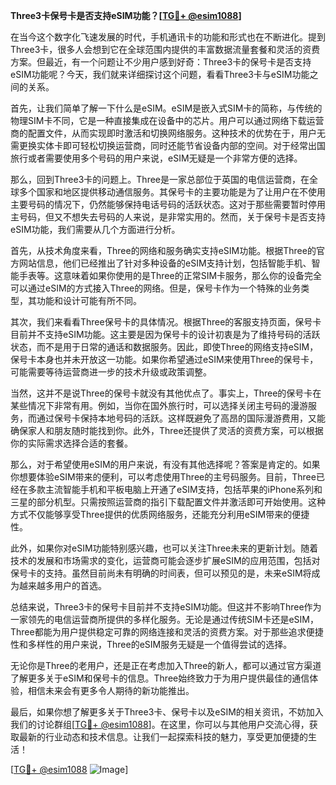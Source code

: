 **Three3卡保号卡是否支持eSIM功能？[[TG💪+ @esim1088](https://t.me/s/esim1088)]**

在当今这个数字化飞速发展的时代，手机通讯卡的功能和形式也在不断进化。提到Three3卡，很多人会想到它在全球范围内提供的丰富数据流量套餐和灵活的资费方案。但最近，有一个问题让不少用户感到好奇：Three3卡的保号卡是否支持eSIM功能呢？今天，我们就来详细探讨这个问题，看看Three3卡与eSIM功能之间的关系。

首先，让我们简单了解一下什么是eSIM。eSIM是嵌入式SIM卡的简称，与传统的物理SIM卡不同，它是一种直接集成在设备中的芯片。用户可以通过网络下载运营商的配置文件，从而实现即时激活和切换网络服务。这种技术的优势在于，用户无需更换实体卡即可轻松切换运营商，同时还能节省设备内部的空间。对于经常出国旅行或者需要使用多个号码的用户来说，eSIM无疑是一个非常方便的选择。

那么，回到Three3卡的问题上。Three是一家总部位于英国的电信运营商，在全球多个国家和地区提供移动通信服务。其保号卡的主要功能是为了让用户在不使用主要号码的情况下，仍然能够保持电话号码的活跃状态。这对于那些需要暂时停用主号码，但又不想失去号码的人来说，是非常实用的。然而，关于保号卡是否支持eSIM功能，我们需要从几个方面进行分析。

首先，从技术角度来看，Three的网络和服务确实支持eSIM功能。根据Three的官方网站信息，他们已经推出了针对多种设备的eSIM支持计划，包括智能手机、智能手表等。这意味着如果你使用的是Three的正常SIM卡服务，那么你的设备完全可以通过eSIM的方式接入Three的网络。但是，保号卡作为一个特殊的业务类型，其功能和设计可能有所不同。

其次，我们来看看Three保号卡的具体情况。根据Three的客服支持页面，保号卡目前并不支持eSIM功能。这主要是因为保号卡的设计初衷是为了维持号码的活跃状态，而不是用于日常的通话和数据服务。因此，即使Three的网络支持eSIM，保号卡本身也并未开放这一功能。如果你希望通过eSIM来使用Three的保号卡，可能需要等待运营商进一步的技术升级或政策调整。

当然，这并不是说Three的保号卡就没有其他优点了。事实上，Three的保号卡在某些情况下非常有用。例如，当你在国外旅行时，可以选择关闭主号码的漫游服务，而通过保号卡保持本地号码的活跃。这样既避免了高昂的国际漫游费用，又能确保家人和朋友随时能找到你。此外，Three还提供了灵活的资费方案，可以根据你的实际需求选择合适的套餐。

那么，对于希望使用eSIM的用户来说，有没有其他选择呢？答案是肯定的。如果你想要体验eSIM带来的便利，可以考虑使用Three的主号码服务。目前，Three已经在多款主流智能手机和平板电脑上开通了eSIM支持，包括苹果的iPhone系列和三星的部分机型。只需按照运营商的指引下载配置文件并激活即可开始使用。这种方式不仅能够享受Three提供的优质网络服务，还能充分利用eSIM带来的便捷性。

此外，如果你对eSIM功能特别感兴趣，也可以关注Three未来的更新计划。随着技术的发展和市场需求的变化，运营商可能会逐步扩展eSIM的应用范围，包括对保号卡的支持。虽然目前尚未有明确的时间表，但可以预见的是，未来eSIM将成为越来越多用户的首选。

总结来说，Three3卡的保号卡目前并不支持eSIM功能。但这并不影响Three作为一家领先的电信运营商所提供的多样化服务。无论是通过传统SIM卡还是eSIM，Three都能为用户提供稳定可靠的网络连接和灵活的资费方案。对于那些追求便捷性和多样性的用户来说，Three的eSIM服务无疑是一个值得尝试的选择。

无论你是Three的老用户，还是正在考虑加入Three的新人，都可以通过官方渠道了解更多关于eSIM和保号卡的信息。Three始终致力于为用户提供最佳的通信体验，相信未来会有更多令人期待的新功能推出。

最后，如果你想了解更多关于Three3卡、保号卡以及eSIM的相关资讯，不妨加入我们的讨论群组[[TG💪+ @esim1088](https://t.me/s/esim1088)]。在这里，你可以与其他用户交流心得，获取最新的行业动态和技术信息。让我们一起探索科技的魅力，享受更加便捷的生活！

[[TG💪+ @esim1088](https://t.me/s/esim1088) ![Image](https://i.postimg.cc/4NQfJmqS/Snipaste-2025-05-13-00-14-12.png)]